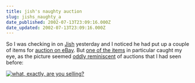 ```yaml
---
title: jish's naughty auction
slug: jishs_naughty_a
date_published: 2002-07-13T23:09:16.000Z
date_updated: 2002-07-13T23:09:16.000Z
---
```


So I was checking in on [Jish](http://www.jish.nu) yesterday and I noticed he had put up a couple of items for [auction on eBay](http://members.ebay.com/aboutme/jishm/). But [one of the items](http://cgi.ebay.com/ebaymotors/ws/eBayISAPI.dll?ViewItem&amp;item=1843571496) in particular caught my eye, as the picture seemed [oddly reminiscent](http://www.harrumph.com/010816.html) of auctions that I had seen before:

[![what, exactly, are you selling?](stuff/jishnaked.jpg)](stuff/jishnaked.jpg)
